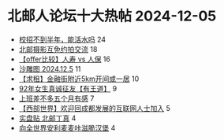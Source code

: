 # 北邮人论坛十大热帖 2024-12-05

- [校招不到半年，能活水吗](https://bbs.byr.cn/article/WorkLife/1222693) 24
- [北邮摄影互免约拍交流](https://bbs.byr.cn/article/Photo/279302) 18
- [【offer比较】人寿 vs 人保](https://bbs.byr.cn/article/Job/2221405) 16
- [沙雕图 2024.12.5](https://bbs.byr.cn/article/Joke/733293) 11
- [【求租】金融街附近5km开间或一居](https://bbs.byr.cn/article/Home/138508) 10
- [92年女生真诚征友【有王道】](https://bbs.byr.cn/article/Friends/2057747) 9
- [上班差不多五个月有感](https://bbs.byr.cn/article/Feeling/3210582) 7
- [【西部世界】欢迎回成都发展的互联网人士加入](https://bbs.byr.cn/article/Sichuan/237519) 5
- [实盘贴 北邮丁真](https://bbs.byr.cn/article/Picture/3368556) 4
- [向全世界安利麦麦咔滋脆汉堡](https://bbs.byr.cn/article/Food/526678) 4



